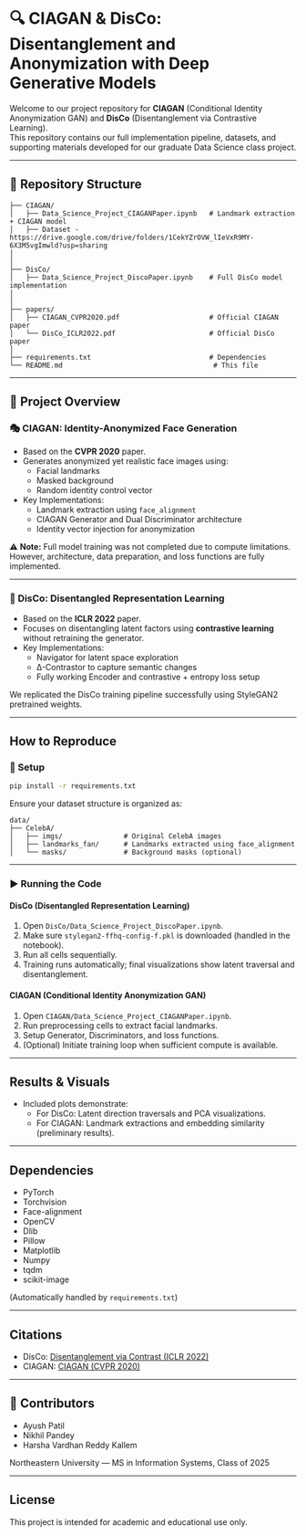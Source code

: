 # 🔍 CIAGAN & DisCo: Disentanglement and Anonymization with Deep Generative Models

Welcome to our project repository for **CIAGAN** (Conditional Identity Anonymization GAN) and **DisCo** (Disentanglement via Contrastive Learning).  
This repository contains our full implementation pipeline, datasets, and supporting materials developed for our graduate Data Science class project.

---

## 📁 Repository Structure

```
├── CIAGAN/
│   ├── Data_Science_Project_CIAGANPaper.ipynb   # Landmark extraction + CIAGAN model
│   ├── Dataset - https://drive.google.com/drive/folders/1CekYZrOVW_lIeVxR9MY-6X3M5vgImwld?usp=sharing
│   
│
├── DisCo/
│   ├── Data_Science_Project_DiscoPaper.ipynb    # Full DisCo model implementation
│   
│
├── papers/
│   ├── CIAGAN_CVPR2020.pdf                      # Official CIAGAN paper
│   └── DisCo_ICLR2022.pdf                       # Official DisCo paper
│
├── requirements.txt                             # Dependencies
└── README.md                                     # This file
```

---

## 🧠 Project Overview

### 🎭 CIAGAN: Identity-Anonymized Face Generation
- Based on the **CVPR 2020** paper.
- Generates anonymized yet realistic face images using:
  - Facial landmarks
  - Masked background
  - Random identity control vector
- Key Implementations:
  - Landmark extraction using `face_alignment`
  - CIAGAN Generator and Dual Discriminator architecture
  - Identity vector injection for anonymization

⚠️ **Note:** Full model training was not completed due to compute limitations. However, architecture, data preparation, and loss functions are fully implemented.

---

### 🧬 DisCo: Disentangled Representation Learning
- Based on the **ICLR 2022** paper.
- Focuses on disentangling latent factors using **contrastive learning** without retraining the generator.
- Key Implementations:
  - Navigator for latent space exploration
  - ∆-Contrastor to capture semantic changes
  - Fully working Encoder and contrastive + entropy loss setup

 We replicated the DisCo training pipeline successfully using StyleGAN2 pretrained weights.

---

##  How to Reproduce

### 🔧 Setup
```bash
pip install -r requirements.txt
```

Ensure your dataset structure is organized as:
```
data/
├── CelebA/
│   ├── imgs/               # Original CelebA images
│   ├── landmarks_fan/      # Landmarks extracted using face_alignment
│   └── masks/              # Background masks (optional)
```

---

### ▶️ Running the Code

####  DisCo (Disentangled Representation Learning)
1. Open `DisCo/Data_Science_Project_DiscoPaper.ipynb`.
2. Make sure `stylegan2-ffhq-config-f.pkl` is downloaded (handled in the notebook).
3. Run all cells sequentially.
4. Training runs automatically; final visualizations show latent traversal and disentanglement.

####  CIAGAN (Conditional Identity Anonymization GAN)
1. Open `CIAGAN/Data_Science_Project_CIAGANPaper.ipynb`.
2. Run preprocessing cells to extract facial landmarks.
3. Setup Generator, Discriminators, and loss functions.
4. (Optional) Initiate training loop when sufficient compute is available.

---

##  Results & Visuals
- Included plots demonstrate:
  - For DisCo: Latent direction traversals and PCA visualizations.
  - For CIAGAN: Landmark extractions and embedding similarity (preliminary results).

---

##  Dependencies
- PyTorch
- Torchvision
- Face-alignment
- OpenCV
- Dlib
- Pillow
- Matplotlib
- Numpy
- tqdm
- scikit-image

(Automatically handled by `requirements.txt`)

---

##  Citations
- DisCo: [Disentanglement via Contrast (ICLR 2022)](https://github.com/xrenaa/DisCo)
- CIAGAN: [CIAGAN (CVPR 2020)](https://openaccess.thecvf.com/content_CVPR_2020/html/Maximov_CIAGAN_Conditional_Identity_Anonymization_Generative_Adversarial_Networks_CVPR_2020_paper.html)

---

## 👥 Contributors
- Ayush Patil
- Nikhil Pandey
- Harsha Vardhan Reddy Kallem

Northeastern University — MS in Information Systems, Class of 2025

---

##  License
This project is intended for academic and educational use only.

